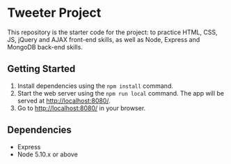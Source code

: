 # Tweeter Project

This repository is the starter code for the project: to practice HTML, CSS, JS, jQuery and AJAX front-end skills, as well as Node, Express and MongoDB back-end skills.

## Getting Started


1. Install dependencies using the `npm install` command.
2. Start the web server using the `npm run local` command. The app will be served at <http://localhost:8080/>.
3. Go to <http://localhost:8080/> in your browser.

## Dependencies

- Express
- Node 5.10.x or above
